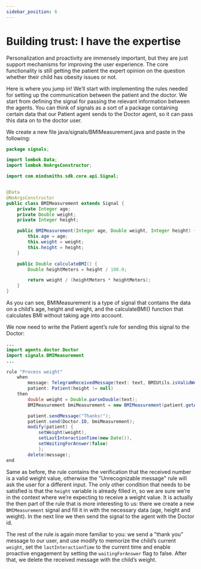 ```yaml
---
sidebar_position: 6
---
```


# Building trust: I have the expertise

Personalization and proactivity are immensely important, but they are just support mechanisms for improving the user experience. 
The core functionality is still getting the patient the expert opinion on the question whether their child has obesity issues or not.

Here is where you jump in! We’ll  start with implementing the rules needed for setting up the communication between the patient and the doctor.
We start from defining the signal for passing the relevant information between the agents. You can think of signals as a sort of a package containing certain data that our Patient agent sends to the Doctor agent, so it can pass this data on to the doctor user.

We create a new file java/signals/BMIMeasurement.java and paste in the following:

```java title="java/signals/BMIMeasurement.java"
package signals;

import lombok.Data;
import lombok.NoArgsConstructor;

import com.mindsmiths.sdk.core.api.Signal;


@Data
@NoArgsConstructor
public class BMIMeasurement extends Signal {
    private Integer age;
    private Double weight;
    private Integer height;

    public BMIMeasurement(Integer age, Double weight, Integer height) {
        this.age = age;
        this.weight = weight;
        this.height = height;
    }

    public Double calculateBMI() {
        Double heightMeters = height / 100.0;

        return weight / (heightMeters * heightMeters);
    }
}
```

As you can see, BMIMeasurement is a type of signal that contains the data on a child’s age, height and weight, and the calculateBMI() function that calculates BMI without taking age into account.

We now need to write the Patient agent’s rule for sending this signal to the Doctor:

```java title="rules/patient/Patient.drl"
...
import agents.doctor.Doctor
import signals.BMIMeasurement
...

rule "Process weight"
    when
        message: TelegramReceivedMessage(text: text, BMIUtils.isValidWeight(text)) from entry-point "signals"
        patient: Patient(height != null)
    then
        double weight = Double.parseDouble(text);
        BMIMeasurement bmiMeasurement = new BMIMeasurement(patient.getAge(), weight, patient.getHeight());

        patient.sendMessage("Thanks!");
        patient.send(Doctor.ID, bmiMeasurement);
        modify(patient) {
            setWeight(weight),
            setLastInteractionTime(new Date()),
            setWaitingForAnswer(false)
            };
        delete(message);
end
```

Same as before, the rule contains the verification that the received number is a valid weight value, otherwise the "Unrecognizable message" rule will ask the user for a different input.
The only other condition that needs to be satisfied is that the `height` variable is already filled in, so we are sure we’re in the context where we’re expecting to receive a weight value.
It is actually the then part of the rule that is more interesting to us: there we create a new `BMIMeasurement` signal and fill it in with the necessary data (age, height and weight).
In the next line we then send the signal to the agent with the Doctor id.

The rest of the rule is again more familiar to you: we send a "thank you" message to our user, 
and use modify to memorize the child’s current `weight`, set the `lastInteractionTime` to the current time and enable proactive engagement by setting the `waitingForAnswer` flag to false. 
After that, we delete the received message with the child’s weight.

